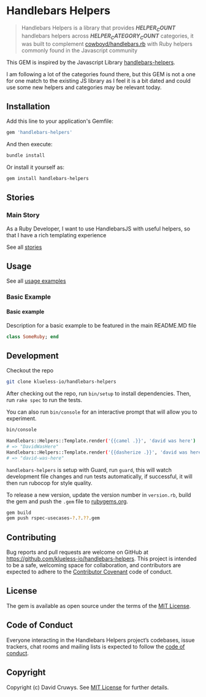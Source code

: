# Handlebars Helpers

> Handlebars Helpers is a library that provides <b>$HELPER_COUNT$</b> handlebars helpers across <b>$HELPER_CATEGORY_COUNT$</b> categories, it was built to complement [cowboyd/handlebars.rb](https://github.com/cowboyd/handlebars.rb) with Ruby helpers commonly found in the Javascript community

This GEM is inspired by the Javascript Library [handlebars-helpers](https://github.com/helpers/handlebars-helpers).

I am following a lot of the categories found there, but this GEM is not a one for one match to the existing JS library as I feel it is a bit dated and could use some new helpers and categories may be relevant today.

## Installation

Add this line to your application's Gemfile:

```ruby
gem 'handlebars-helpers'
```

And then execute:

```bash
bundle install
```

Or install it yourself as:

```bash
gem install handlebars-helpers
```

## Stories

### Main Story

As a Ruby Developer, I want to use HandlebarsJS with useful helpers, so that I have a rich templating experience

See all [stories](./STORIES.md)

## Usage

See all [usage examples](./USAGE.md)

### Basic Example

#### Basic example

Description for a basic example to be featured in the main README.MD file

```ruby
class SomeRuby; end
```

## Development

Checkout the repo

```bash
git clone klueless-io/handlebars-helpers
```

After checking out the repo, run `bin/setup` to install dependencies. Then, run `rake spec` to run the tests.

You can also run `bin/console` for an interactive prompt that will allow you to experiment.

```bash
bin/console

Handlebars::Helpers::Template.render('{{camel .}}', 'david was here')
# => "DavidWasHere"
Handlebars::Helpers::Template.render('{{dasherize .}}', 'david was here')
# => "david-was-here"
```

`handlebars-helpers` is setup with Guard, run `guard`, this will watch development file changes and run tests automatically, if successful, it will then run rubocop for style quality.

To release a new version, update the version number in `version.rb`, build the gem and push the `.gem` file to [rubygems.org](https://rubygems.org).

```bash
gem build
gem push rspec-usecases-?.?.??.gem
```

## Contributing

Bug reports and pull requests are welcome on GitHub at https://github.com/klueless-io/handlebars-helpers. This project is intended to be a safe, welcoming space for collaboration, and contributors are expected to adhere to the [Contributor Covenant](http://contributor-covenant.org) code of conduct.

## License

The gem is available as open source under the terms of the [MIT License](https://opensource.org/licenses/MIT).

## Code of Conduct

Everyone interacting in the Handlebars Helpers project’s codebases, issue trackers, chat rooms and mailing lists is expected to follow the [code of conduct](https://github.com/klueless-io/handlebars-helpers/blob/master/CODE_OF_CONDUCT.md).

## Copyright

Copyright (c) David Cruwys. See [MIT License](LICENSE.txt) for further details.
